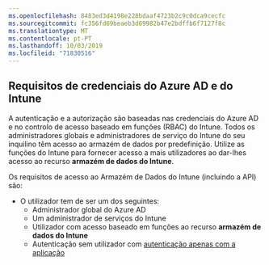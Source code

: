 ```yaml
---
ms.openlocfilehash: 8483ed3d4198e228bdaaf4723b2c9c0dca9cecfc
ms.sourcegitcommit: fc356fd69beaeb3d69982b47e2bdffb6f7127f8c
ms.translationtype: MT
ms.contentlocale: pt-PT
ms.lasthandoff: 10/03/2019
ms.locfileid: "71830516"
---
```

<!-- This include is part of the Intune Data Warehouse documentation. -->

## <a name="azure-ad-and-intune-credential-requirements"></a>Requisitos de credenciais do Azure AD e do Intune

A autenticação e a autorização são baseadas nas credenciais do Azure AD e no controlo de acesso baseado em funções (RBAC) do Intune. Todos os administradores globais e administradores de serviço do Intune do seu inquilino têm acesso ao armazém de dados por predefinição. Utilize as funções do Intune para fornecer acesso a mais utilizadores ao dar-lhes acesso ao recurso **armazém de dados do Intune**.

Os requisitos de acesso ao Armazém de Dados do Intune (incluindo a API) são:

- O utilizador tem de ser um dos seguintes:
  - Administrador global do Azure AD
  - Um administrador de serviços do Intune
  - Utilizador com acesso baseado em funções ao recurso **armazém de dados do Intune**
  - Autenticação sem utilizador com [autenticação apenas com a aplicação](../developer/data-warehouse-app-only-auth.md) 
